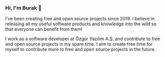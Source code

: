 ### Hi, I'm Burak 👋

I've been creating free and open source projects since 2019. I believe in releasing all my useful software products and knowledge into the wild so that everyone can benefit from them!


I work as a software developer at Özgür Yazılım A.Ş. and contribute to free and open source projects in my spare time. I aim to create free time for myself to contribute more to free and open source projects in the future.
